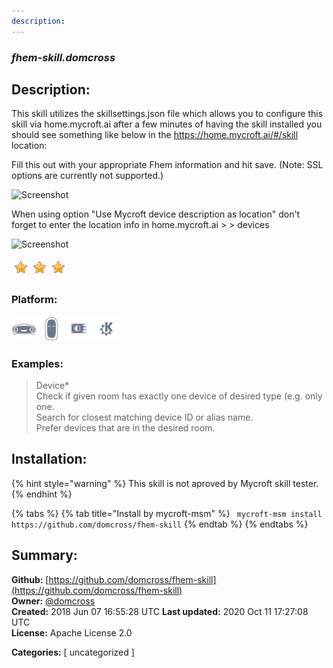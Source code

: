 ```yaml
---
description: 
---
```


### _fhem-skill.domcross_  
## Description:  
This skill utilizes the skillsettings.json file which allows you to configure this skill via home.mycroft.ai after a few minutes of having the skill installed you should see something like below in the https://home.mycroft.ai/#/skill location:

Fill this out with your appropriate Fhem information and hit save.
(Note: SSL options are currently not supported.)

![Screenshot](skill-settings.jpg?raw=true)


When using option "Use Mycroft device description as location" don't forget to enter the location info in home.mycroft.ai >  > devices

![Screenshot](device-info.jpg?raw=true)  
  
![](../.gitbook/assets/star.png)![](../.gitbook/assets/star.png)![](../.gitbook/assets/star.png)  
  
### Platform:  
 ![Mark I](../.gitbook/assets/mark-1-icon.png)  ![Mark II](../.gitbook/assets/mark-2-icon.png)  ![Picroft](../.gitbook/assets/picroft-icon.png)  ![plasmoid](../.gitbook/assets/kde.png)   
### Examples:  
> Device*  
> Check if given room has exactly one device of desired type (e.g. only one.  
> Search for closest matching device ID or alias name.  
> Prefer devices that are in the desired room.  
  
## Installation:  
{% hint style="warning" %}
This skill is not aproved by Mycroft skill tester.
{% endhint %}
    
{% tabs %}
{% tab title="Install by mycroft-msm" %}
``` mycroft-msm install https://github.com/domcross/fhem-skill```
{% endtab %}
  {% endtabs %}
    
## Summary:  
**Github:** [https://github.com/domcross/fhem-skill](https://github.com/domcross/fhem-skill)  
**Owner:** [@domcross](https://github.com/domcross)  
**Created:** 2018 Jun 07 16:55:28 UTC  **Last updated:** 2020 Oct 11 17:27:08 UTC  
**License:** Apache License 2.0  
  
**Categories:** [ uncategorized ]   
